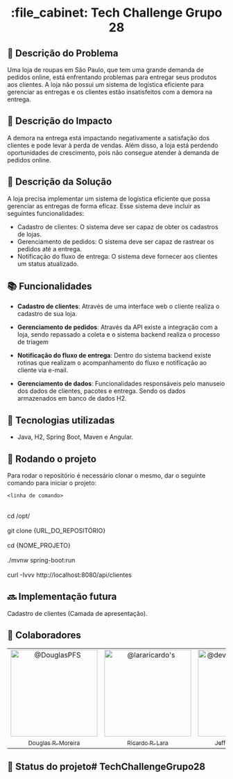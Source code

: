 <h1 align="center">:file_cabinet: Tech Challenge Grupo 28</h1>

## :memo: Descrição do Problema
Uma loja de roupas em São Paulo, que tem uma grande demanda de pedidos online, está enfrentando problemas para entregar seus produtos aos clientes. A loja não possui um sistema de logística eficiente para gerenciar as entregas e os clientes estão insatisfeitos com a demora na entrega.

## :memo: Descrição do Impacto
A demora na entrega está impactando negativamente a satisfação dos clientes e pode levar à perda de vendas. Além disso, a loja está perdendo oportunidades de crescimento, pois não consegue atender à demanda de pedidos online.

## :memo: Descrição da Solução
A loja precisa implementar um sistema de logística eficiente que possa gerenciar as entregas de forma eficaz. Esse sistema deve incluir as seguintes funcionalidades:

* Cadastro de clientes: O sistema deve ser capaz de obter os cadastros de lojas.
* Gerenciamento de pedidos: O sistema deve ser capaz de rastrear os pedidos até a entrega.
* Notificação do fluxo de entrega: O sistema deve fornecer aos clientes um status atualizado.

## :books: Funcionalidades
* <b>Cadastro de clientes</b>: Através de uma interface web o cliente realiza o cadastro de sua loja.

* <b>Gerenciamento de pedidos</b>: Através da API existe a integração com a loja, sendo repassado a coleta e o sistema backend realiza o processo de triagem

* <b>Notificação do fluxo de entrega</b>: Dentro do sistema backend existe rotinas que realizam o acompanhamento do fluxo e notificação ao cliente via e-mail.

* <b>Gerenciamento de dados</b>: Funcionalidades responsáveis pelo manuseio dos dados de clientes, pacotes e entrega. Sendo os dados armazenados em banco de dados H2.

## :wrench: Tecnologias utilizadas
* Java, H2, Spring Boot, Maven e Angular.

## :rocket: Rodando o projeto
Para rodar o repositório é necessário clonar o mesmo, dar o seguinte comando para iniciar o projeto:
```
<linha de comando>
```
<br> cd /opt/ </br>
<br> git clone {URL_DO_REPOSITÓRIO} </br>
<br> cd {NOME_PROJETO} </br>
<br> ./mvnw spring-boot:run </br>
<br> curl -Ivvv http://localhost:8080/api/clientes </br>

## :soon: Implementação futura

Cadastro de clientes (Camada de apresentação).

## :handshake: Colaboradores
<table>
  <tr>
    <td align="center">
      <a href="https://github.com/DouglasPFS">
        <img style="height:auto;" src="https://avatars.githubusercontent.com/u/18017521?s=400&amp;u=6fcd8bd5ed6088d6f752ee31f32ec3a92875c87c&amp;v=4" width="200" height="200" class="avatar avatar-user width-full border color-bg-default" alt="@DouglasPFS">
        <sub>
          <br>Douglas R. Moreira</br>
        </sub>
      </a>
    </td>
	<td align="center">
      <a href="https://github.com/lararicardo">
        <img style="height:auto;" src="https://avatars.githubusercontent.com/u/5578401?v=4" width="200" height="200" class="avatar avatar-user width-full border color-bg-default" alt="@lararicardo's">
		<sub>
          <br>Ricardo R. Lara</br>
        </sub>
      </a>
    </td>
	<td align="center">
      <a href="https://github.com/devopsjeffersantos">
        <img style="height:auto;" src="https://avatars.githubusercontent.com/u/117692262?v=4" width="200" height="200" class="avatar avatar-user width-full border color-bg-default" alt="@devopsjeffersantos's">
		<sub>
          <br>Jefferson R. Santos</br>
        </sub>
      </a>
    </td>
  </tr>
</table>

## :dart: Status do projeto# TechChallengeGrupo28
